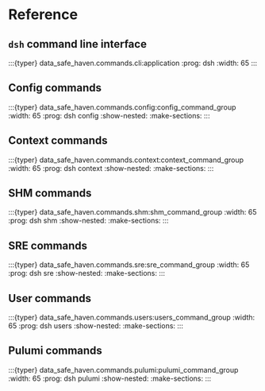 # Reference

## `dsh` command line interface

:::{typer} data_safe_haven.commands.cli:application
:prog: dsh
:width: 65
:::

## Config commands

:::{typer} data_safe_haven.commands.config:config_command_group
:width: 65
:prog: dsh config
:show-nested:
:make-sections:
:::

## Context commands

:::{typer} data_safe_haven.commands.context:context_command_group
:width: 65
:prog: dsh context
:show-nested:
:make-sections:
:::

## SHM commands

:::{typer} data_safe_haven.commands.shm:shm_command_group
:width: 65
:prog: dsh shm
:show-nested:
:make-sections:
:::

## SRE commands

:::{typer} data_safe_haven.commands.sre:sre_command_group
:width: 65
:prog: dsh sre
:show-nested:
:make-sections:
:::

## User commands

:::{typer} data_safe_haven.commands.users:users_command_group
:width: 65
:prog: dsh users
:show-nested:
:make-sections:
:::

## Pulumi commands

:::{typer} data_safe_haven.commands.pulumi:pulumi_command_group
:width: 65
:prog: dsh pulumi
:show-nested:
:make-sections:
:::
